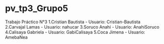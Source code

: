 # pv_tp3_Grupo5
Trabajo Práctico N°3
1.Cristian Bautista - Usuario: Cristian-Bautista
2.Carvajal Lamas - Usuario: nahucar
3.Soruco Anahi - Usuario: AnahiSoruco
4.Calisaya Gabriela - Usuario: GabiCalisaya
5.Coca Jimena - Usuario: AmebaNea